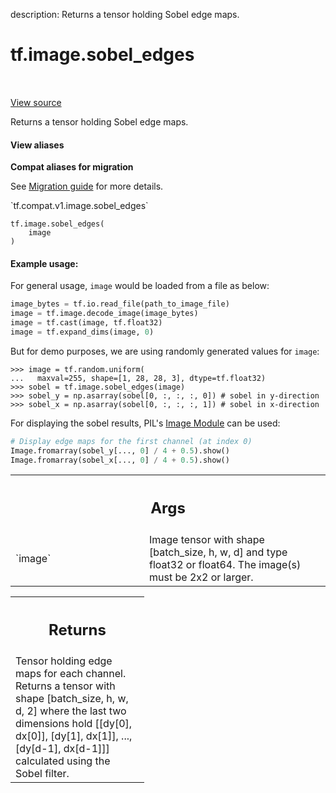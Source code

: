 description: Returns a tensor holding Sobel edge maps.

<div itemscope itemtype="http://developers.google.com/ReferenceObject">
<meta itemprop="name" content="tf.image.sobel_edges" />
<meta itemprop="path" content="Stable" />
</div>

# tf.image.sobel_edges

<!-- Insert buttons and diff -->

<table class="tfo-notebook-buttons tfo-api nocontent" align="left">

</table>

<a target="_blank" class="external" href="/code/stable/tensorflow/python/ops/image_ops_impl.py">View source</a>



Returns a tensor holding Sobel edge maps.


<section class="expandable">
  <h4 class="showalways">View aliases</h4>
  <p>
<b>Compat aliases for migration</b>
<p>See
<a href="https://www.tensorflow.org/guide/migrate">Migration guide</a> for
more details.</p>
<p>`tf.compat.v1.image.sobel_edges`</p>
</p>
</section>

<pre class="devsite-click-to-copy prettyprint lang-py tfo-signature-link">
<code>tf.image.sobel_edges(
    image
)
</code></pre>



<!-- Placeholder for "Used in" -->


#### Example usage:



For general usage, `image` would be loaded from a file as below:

```python
image_bytes = tf.io.read_file(path_to_image_file)
image = tf.image.decode_image(image_bytes)
image = tf.cast(image, tf.float32)
image = tf.expand_dims(image, 0)
```
But for demo purposes, we are using randomly generated values for `image`:

```
>>> image = tf.random.uniform(
...   maxval=255, shape=[1, 28, 28, 3], dtype=tf.float32)
>>> sobel = tf.image.sobel_edges(image)
>>> sobel_y = np.asarray(sobel[0, :, :, :, 0]) # sobel in y-direction
>>> sobel_x = np.asarray(sobel[0, :, :, :, 1]) # sobel in x-direction
```

For displaying the sobel results, PIL's [Image Module](
https://pillow.readthedocs.io/en/stable/reference/Image.html) can be used:

```python
# Display edge maps for the first channel (at index 0)
Image.fromarray(sobel_y[..., 0] / 4 + 0.5).show()
Image.fromarray(sobel_x[..., 0] / 4 + 0.5).show()
```

<!-- Tabular view -->
 <table class="responsive fixed orange">
<colgroup><col width="214px"><col></colgroup>
<tr><th colspan="2"><h2 class="add-link">Args</h2></th></tr>

<tr>
<td>
`image`<a id="image"></a>
</td>
<td>
Image tensor with shape [batch_size, h, w, d] and type float32 or
float64.  The image(s) must be 2x2 or larger.
</td>
</tr>
</table>



<!-- Tabular view -->
 <table class="responsive fixed orange">
<colgroup><col width="214px"><col></colgroup>
<tr><th colspan="2"><h2 class="add-link">Returns</h2></th></tr>
<tr class="alt">
<td colspan="2">
Tensor holding edge maps for each channel. Returns a tensor with shape
[batch_size, h, w, d, 2] where the last two dimensions hold [[dy[0], dx[0]],
[dy[1], dx[1]], ..., [dy[d-1], dx[d-1]]] calculated using the Sobel filter.
</td>
</tr>

</table>

